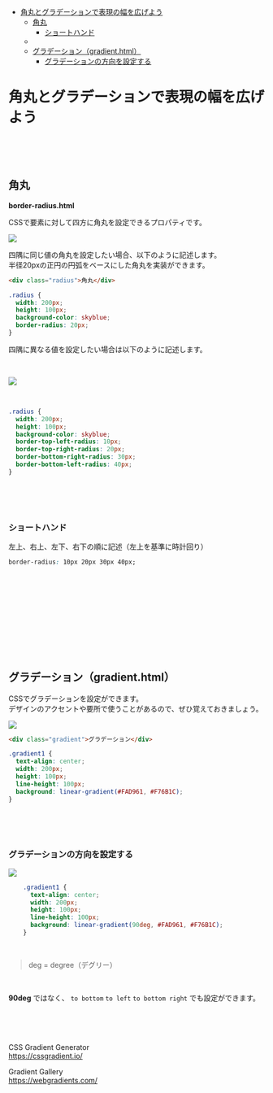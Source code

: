 - [角丸とグラデーションで表現の幅を広げよう](#角丸とグラデーションで表現の幅を広げよう)
  - [角丸](#角丸)
    - [ショートハンド](#ショートハンド)
  - [](#)
  - [グラデーション（gradient.html）](#グラデーションgradienthtml)
    - [グラデーションの方向を設定する](#グラデーションの方向を設定する)


# 角丸とグラデーションで表現の幅を広げよう

<br><br><br>

## 角丸

**border-radius.html**

CSSで要素に対して四方に角丸を設定できるプロパティです。


![](https://laro.jp/wp-content/uploads/2019/11/lesson-css-radius1.png)


四隅に同じ値の角丸を設定したい場合、以下のように記述します。  
半径20pxの正円の円弧をベースにした角丸を実装ができます。


```html
<div class="radius">角丸</div>
```
```css
.radius {
  width: 200px;
  height: 100px;
  background-color: skyblue;
  border-radius: 20px;
}
```

四隅に異なる値を設定したい場合は以下のように記述します。

<br>

![](https://laro.jp/wp-content/uploads/2019/11/lesson-css-radius2.png)

<br>

```css
.radius {
  width: 200px;
  height: 100px;
  background-color: skyblue;
  border-top-left-radius: 10px;
  border-top-right-radius: 20px;
  border-bottom-right-radius: 30px;
  border-bottom-left-radius: 40px;
}
```

<br><br><br>

### ショートハンド

左上、右上、左下、右下の順に記述（左上を基準に時計回り）

```css
border-radius: 10px 20px 30px 40px;
```
<br><br><br>
---
<br><br><br>

## グラデーション（gradient.html）

CSSでグラデーションを設定ができます。  
デザインのアクセントや要所で使うことがあるので、ぜひ覚えておきましょう。


![](https://laro.jp/wp-content/uploads/2019/11/lesson-css-radius3.png)


```html
<div class="gradient">グラデーション</div>
```
```css
.gradient1 {
  text-align: center;
  width: 200px;
  height: 100px;
  line-height: 100px;      
  background: linear-gradient(#FAD961, #F76B1C);
}
```
<br><br><br>

### グラデーションの方向を設定する


![](https://laro.jp/wp-content/uploads/2019/11/lesson-css-radius4.png)


```css
    .gradient1 {
      text-align: center;
      width: 200px;
      height: 100px;
      line-height: 100px;      
      background: linear-gradient(90deg, #FAD961, #F76B1C);
    }
```

<br>

> deg = degree（デグリー）

<br>

**90deg** ではなく、 `to bottom`   `to left`    `to bottom right`  でも設定ができます。

<br><br><br>

CSS Gradient Generator  
https://cssgradient.io/

Gradient Gallery  
https://webgradients.com/

